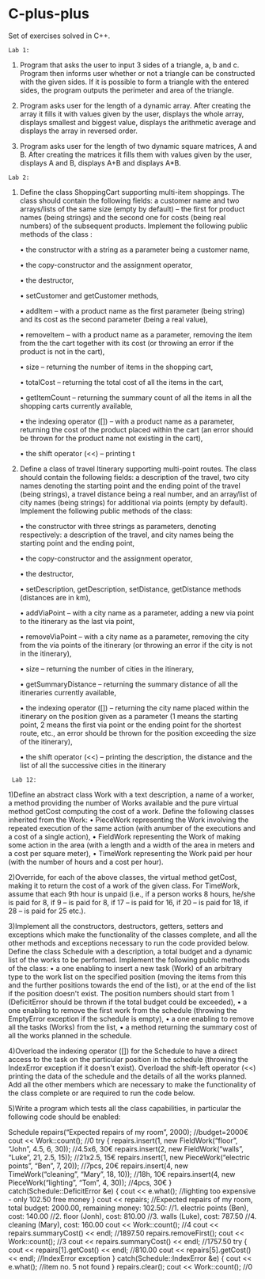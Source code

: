 # C-plus-plus
Set of exercises solved in C++.

    Lab 1:
  1) Program that asks the user to input 3 sides of a triangle, a, b and c. Program then informs user whether or not a triangle can be constructed with the given sides. If it is possible to form a triangle with the entered sides, the program outputs the perimeter and area of the triangle.
  
  2) Program asks user for the length of a dynamic array. After creating the array it fills it with values given by the user, displays the whole array, displays smallest and biggest value, displays the arithmetic average and displays the array in reversed order.
    
  3) Program asks user for the length of two dynamic square matrices, A and B. After creating the matrices it fills them with values given by the user, displays A and B, displays A+B and displays A*B.
  
    Lab 2:
  1) Define the class ShoppingCart supporting multi-item shoppings. The class should contain the following fields: a customer name and two arrays/lists of the same size (empty by default) – the first for product names (being strings) and the second one for costs (being real numbers) of the subsequent products. Implement the following public methods of the class :
  
        • the constructor with a string as a parameter being a customer name,
        
        • the copy-constructor and the assignment operator,
        
        • the destructor,
        
        • setCustomer and getCustomer methods,
        
        • addItem – with a product name as the first parameter (being string) and its cost as the second parameter (being a real value),
        
        • removeItem – with a product name as a parameter, removing the item from the the cart together with its cost (or throwing an error if the product is not in the cart),
        
        • size – returning the number of items in the shopping cart,
        
        • totalCost – returning the total cost of all the items in the cart,
        
        • getItemCount – returning the summary count of all the items in all the shopping carts currently available,
        
        • the indexing operator ([]) – with a product name as a parameter, returning the cost of the product placed within the cart (an error should be thrown for the product name not existing in the cart),
        
        • the shift operator (<<) – printing t
        
  2)  Define a class of travel Itinerary supporting multi-point routes. The class should contain the following fields: a description of the travel, two city names denoting the starting point and the ending point of the travel (being strings), a travel distance being a real number, and an array/list of city names (being strings) for additional via points (empty by default). Implement the following public methods of the class:
  
        • the constructor with three strings as parameters, denoting respectively: a description of the travel, and city names being the starting point and the ending point,
    
        • the copy-constructor and the assignment operator,
    
        • the destructor,
    
        • setDescription, getDescription, setDistance, getDistance methods (distances are in km),
    
        • addViaPoint – with a city name as a parameter, adding a new via point to the itinerary as the last via point,
    
        • removeViaPoint – with a city name as a parameter, removing the city from the via points of the itinerary (or throwing an error if the city is not in the itinerary),
    
        • size – returning the number of cities in the itinerary,
    
        • getSummaryDistance – returning the summary distance of all the itineraries currently available,
    
        • the indexing operator ([]) – returning the city name placed within the itinerary on the position given as a parameter (1 means the starting point, 2 means the first via point or the ending point for the shortest route, etc., an error should be thrown for the position exceeding the size of the itinerary),
    
        • the shift operator (<<) – printing the description, the distance and the list of all the successive cities in the itinerary
        
     Lab 12:
     
  1)Define an abstract class Work with a text description, a name of a worker, a method providing the number of Works available and the pure virtual method getCost computing the cost of a work. Define the following classes inherited from the Work:
    • PieceWork representing the Work involving the repeated execution of the same action (with anumber of the executions and a cost of a single action),
    • FieldWork representing the Work of making some action in the area (with a length and a width of the area in meters and a cost per square meter),
    • TimeWork representing the Work paid per hour (with the number of hours and a cost per hour).
    
  2)Override, for each of the above classes, the virtual method getCost, making it to return the cost of a work of the given class. For TimeWork, assume that each 9th hour is unpaid (i.e., if a person works 8 hours, he/she is paid for 8, if 9 – is paid for 8, if 17 – is paid for 16, if 20 – is paid for 18, if 28 – is paid for 25 etc.).
  
  3)Implement all the constructors, destructors, getters, setters and exceptions which make the functionality of the classes complete, and all the other methods and exceptions necessary to run the code provided below. Define the class Schedule with a description, a total budget and a dynamic list of the works to be performed. Implement the following public methods of the class:
    • a one enabling to insert a new task (Work) of an arbitrary type to the work list on the specified position (moving the items from this and the further positions towards the end of the list), or at the end of the list if the position doesn't exist. The position numbers should start from 1 (DeficitError should be thrown if the total budget could be exceeded),
    • a one enabling to remove the first work from the schedule (throwing the EmptyError exception if the schedule is empty),
    • a one enabling to remove all the tasks (Works) from the list,
    • a method returning the summary cost of all the works planned in the schedule.
    
  4)Overload the indexing operator ([]) for the Schedule to have a direct access to the task on the particular position in the schedule (throwing the IndexError exception if it doesn't exist). Overload the shift-left operator (<<) printing the data of the schedule and the details of all the works planned. Add all the other members which are necessary to make the functionality of the class complete or are required to run the code below.
  
  5)Write a program which tests all the class capabilities, in particular the following code should be enabled:

   Schedule repairs(“Expected repairs of my room”, 2000); //budget=2000€
   cout << Work::count(); //0
   try {
    repairs.insert(1, new FieldWork(“floor”, “John”, 4.5, 6, 30)); //4.5x6, 30€
    repairs.insert(2, new FieldWork(“walls”, “Luke”, 21, 2.5, 15)); //21x2.5, 15€
    repairs.insert(1, new PieceWork(“electric points”, “Ben”, 7, 20)); //7pcs, 20€
    repairs.insert(4, new TimeWork(“cleaning”, “Mary”, 18, 10)); //18h, 10€
    repairs.insert(4, new PieceWork(“lighting”, “Tom”, 4, 30)); //4pcs, 30€
    } catch(Schedule::DeficitError &e) {
    cout << e.what(); //lighting too expensive - only 102.50 free money
    }
    cout << repairs;
   //Expected repairs of my room, total budget: 2000.00, remaining money: 102.50:
   //1. electric points (Ben), cost: 140.00
   //2. floor (Jonh), cost: 810.00
   //3. walls (Luke), cost: 787.50
   //4. cleaning (Mary), cost: 160.00
   cout << Work::count(); //4
   cout << repairs.summaryCost() << endl; //1897.50
   repairs.removeFirst();
   cout << Work::count(); //3
   cout << repairs.summaryCost() << endl; //1757.50
   try {
   cout << repairs[1].getCost() << endl; //810.00
   cout << repairs[5].getCost() << endl; //IndexError exception
   } catch(Schedule::IndexError &e) {
   cout << e.what(); //item no. 5 not found
   }
   repairs.clear();
   cout << Work::count(); //0
